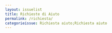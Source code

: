 ```yaml
---
layout: issuelist
title: Richieste di Aiuto
permalink: /richiesta/
categorieissue: Richiesta aiuto;Richiesta aiuto
---
```

